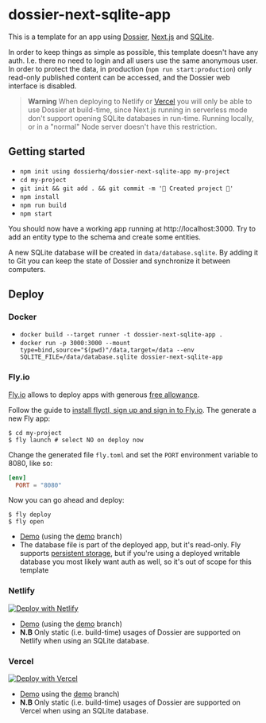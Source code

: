 # dossier-next-sqlite-app

This is a template for an app using [Dossier](https://dossierhq.dev/), [Next.js](https://nextjs.org/)
and [SQLite](https://www.sqlite.org/).

In order to keep things as simple as possible, this template doesn't have any auth. I.e. there no
need to login and all users use the same anonymous user. In order to protect the data, in production
(`npm run start:production`) only read-only published content can be accessed, and the Dossier web
interface is disabled.

> **Warning**
> When deploying to Netlify or [Vercel](https://vercel.com/guides/is-sqlite-supported-in-vercel) you
> will only be able to use Dossier at build-time, since Next.js running in serverless mode don't
> support opening SQLite databases in run-time. Running locally, or in a "normal" Node server
> doesn't have this restriction.

## Getting started

- `npm init using dossierhq/dossier-next-sqlite-app my-project`
- `cd my-project`
- `git init && git add . && git commit -m '🚀 Created project 🚀'`
- `npm install`
- `npm run build`
- `npm start`

You should now have a working app running at http://localhost:3000. Try to add an entity type to the
schema and create some entities.

A new SQLite database will be created in `data/database.sqlite`. By adding it to Git you can keep
the state of Dossier and synchronize it between computers.

## Deploy

### Docker

- `docker build --target runner -t dossier-next-sqlite-app .`
- `docker run -p 3000:3000 --mount type=bind,source="$(pwd)"/data,target=/data --env SQLITE_FILE=/data/database.sqlite dossier-next-sqlite-app`

### Fly.io

[Fly.io](https://fly.io/) allows to deploy apps with generous
[free allowance](https://fly.io/docs/about/pricing/#free-allowances).

Follow the guide to [install flyctl, sign up and sign in to Fly.io](https://fly.io/docs/hands-on/).
The generate a new Fly app:

```console
$ cd my-project
$ fly launch # select NO on deploy now
```

Change the generated file `fly.toml` and set the `PORT` environment variable to 8080, like so:

```toml
[env]
  PORT = "8080"
```

Now you can go ahead and deploy:

```console
$ fly deploy
$ fly open
```

- [Demo](https://dossier-next-sqlite-app.fly.dev/) (using the
  [demo](https://github.com/dossierhq/dossier-next-sqlite-app/tree/demo) branch)
- The database file is part of the deployed app, but it's read-only. Fly supports [persistent storage](https://fly.io/docs/reference/volumes/), but if you're using a deployed writable database you most likely want auth as well, so it's out of scope for this template

### Netlify

[![Deploy with Netlify](https://www.netlify.com/img/deploy/button.svg)](https://app.netlify.com/start/deploy?repository=https://github.com/dossierhq/dossier-next-sqlite-app)

- [Demo](https://demo--snazzy-klepon-8fdb41.netlify.app/) (using the
  [demo](https://github.com/dossierhq/dossier-next-sqlite-app/tree/demo) branch)
- **N.B** Only static (i.e. build-time) usages of Dossier are supported on Netlify when using an
  SQLite database.

### Vercel

[![Deploy with Vercel](https://vercel.com/button)](https://vercel.com/new/clone?repository-url=https%3A%2F%2Fgithub.com%2Fdossierhq%2Fdossier-next-sqlite-app)

- [Demo](https://dossier-next-sqlite-app.vercel.app/) using the
  [demo](https://github.com/dossierhq/dossier-next-sqlite-app/tree/demo) branch)
- **N.B** Only static (i.e. build-time) usages of Dossier are supported on Vercel when using an
  SQLite database.
